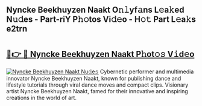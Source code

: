 ## Nyncke Beekhuyzen Naakt O𝚗𝚕yf𝚊ns L𝚎a𝚔ed N𝚞𝚍es - Part-riY P𝚑𝚘tos Vi𝚍𝚎o - H𝚘𝚝 Part L𝚎a𝚔s e2trn

# <h2><a href="http://kf8d3v.oniu.top/?m=Nyncke+Beekhuyzen+Naakt">🔗👉 🔴 Nyncke Beekhuyzen Naakt P𝚑ot𝚘𝚜 V𝚒d𝚎o</a></h2>

[![Nyncke Beekhuyzen Naakt Nu𝚍e𝚜](https://i.imgur.com/0qMVB7G.gif)](http://kf8d3v.oniu.top/?m=Nyncke+Beekhuyzen+Naakt)
Cybernetic performer and multimedia innovator Nyncke Beekhuyzen Naakt, known for publishing dance and lifestyle tutorials through viral dance moves and compact clips. Visionary artist Nyncke Beekhuyzen Naakt, famed for their innovative and inspiring creations in the world of art.  
